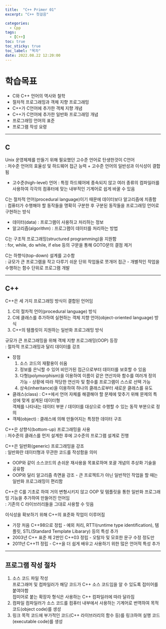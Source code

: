 ```yaml
---
title:  "C++ Primer 01"
excerpt: "C++ 첫걸음"

categories:
  - Cpp
tags:
  - [C++]
toc: true
toc_sticky: true
toc_label: "목차"
date: 2022.08.22 12:20:00
---
```


# 학습목표
* C와 C++ 언어의 역사와 철학
* 절차적 프로그래밍과 객체 지향 프로그래밍
* C++가 C언어에 추가한 객체 지향 개념
* C++가 C언어에 추가한 일반화 프로그래밍 개념
* 프로그래밍 언어의 표준
* 프로그램 작성 요령


***


## C
Unix 운영체제를 만들기 위해 필요했던 고수준 언어로 탄생한것이 C언어    
: 저수준 언어의 효율성 및 하드웨어 접근 능력 + 고수준 언어의 일반성과 이식성이 결합됨
* 고수준(high-level) 언어 : 특정 하드웨어에 종속되지 않고 여러 종류의 컴파일러를 사용하여 각각의 컴퓨터에 맞는 내부적인 기계어로 쉽게 바꿀 수 있음

C는 절차적 언어(procedural language)이기 때문에 데이터보다 알고리즘에 치중함    
: 컴퓨터가 수행해야 할 동작들을 명확히 구분한 후 구분된 동작들을 프로그래밍 언어로 구현하는 방식
* 데이터(data) : 프로그램이 사용하고 처리하는 정보
* 알고리즘(algorithm) : 프로그램이 데이터를 처리하는 방법

C는 구조적 프로그래밍(structured programming)을 지원함    
: for, while, do while, if else 등의 구문을 통해 GOTO문의 결점 제거    

C는 하향식(top-down) 설계를 고수함    
: 규모가 큰 프로그램을 작고 다루기 쉬운 단위 작업들로 쪼개어 접근 - 개별적인 작업을 수행하는 함수 단위로 프로그램 개발


***


## C++
C++은 세 가지 프로그래밍 방식이 결합된 언어임    
1. C의 절차적 언어(procedural language) 방식    
2. C에 클래스를 추가하여 실현하는 객체 지향 언어(object-oriented language) 방식    
3. C++의 템플릿이 지원하는 일반화 프로그래밍 방식

규모가 큰 프로그래밍을 위해 객체 지향 프로그래밍(OOP) 등장    
: 절차적 프로그래밍과 달리 데이터를 강조
* 장점
	1. 소스 코드의 재활용이 쉬움
	2. 정보를 은닉할 수 있어 비인가된 접근으로부터 데이터를 보호할 수 있음
	3. 다형(polymorphism)을 이용하여 이름이 같은 연산자와 함수를 여러개 정의 가능 - 상황에 따라 적당한 연산자 및 함수를 프로그램이 스스로 선택 가능
	4. 상속(inheritance)을 이용하여 하나의 클래스로부터 새로운 클래스를 유도
* 클래스(class) : C++에서 언어 자체를 해결해야 할 문제에 맞추기 위해 문제의 특성에 맞게 설계된 데이터형    
	객체를 나타내는 데이터 부분 / 데이터를 대상으로 수행할 수 있는 동작 부분으로 정의
* 객체(object) : 클래스에 의해 만들어지는 특정한 데이터 구조

C++은 상향식(bottom-up) 프로그래밍을 사용    
: 저수준의 클래스를 먼저 설계한 후에 고수준의 프로그램 설계로 진행

C++은 일반화(generic) 프로그래밍을 강조    
: 일반화란 데이터형과 무관한 코드를 작성함을 의미
* OOP와 같이 소스코드의 손쉬운 재사용을 목표로하며 포괄 개념의 추상화 기술을 공유함
* OOP와 달리 알고리즘 측면을 강조 - 큰 프로젝트가 아닌 일반적인 작업을 할 때는 일반화 프로그래밍이 편리함

C++은 C를 기초로 하여 거의 변형시키지 않고 OOP 및 템플릿을 통한 일반화 프로그래밍 기능을 추가하여 만들어진 언어임    
: 기존의 C 라이브러리들을 그대로 사용할 수 잇음

이식성을 확보하기 위해 C++의 표준화 작업이 이루어짐    
* 가장 처음 C++98으로 정립 - 예외 처리, RTTI(runtime type identification), 템플릿, STL(Standard Template Libarary) 등의 특성 추가
* 2003년 C++ 표준 제 2판인 C++03 정립 - 오탈자 및 모호한 문구 수정 정도만
* 2011년 C++11 정립 - C++을 더 쉽게 배우고 사용하기 위한 많은 언어적 특성 추가


***


## 프로그램 작성 절차
1. 소스 코드 파일 작성    
	프로그래머 및 컴파일러가 해당 코드가 C++ 소스 코드임을 알 수 있도록 접미어를 붙여야함    
	접미어로 붙는 확장자 형식은 사용하는 C++ 컴파일러에 따라 달라짐    
2. 컴파일
	컴파일러가 소스 코드를 컴퓨터 내부에서 사용하는 기계어로 번역하여 목적 코드(object code)를 생성    
3. 링크
	목적 코드에 부가적인 코드(C++ 라이브러리의 함수 등)를 링크하여 실행 코드(executable code)를 생성    

